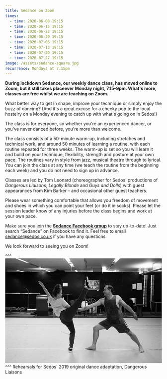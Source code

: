 ```yaml
---
title: Sedance on Zoom
times:
  - time: 2020-06-08 19:15
  - time: 2020-06-15 19:15
  - time: 2020-06-22 19:15
  - time: 2020-06-29 19:15
  - time: 2020-07-06 19:15
  - time: 2020-07-13 19:15
  - time: 2020-07-20 19:15
  - time: 2020-07-27 19:15
image: /assets/sedance-square.jpg
recurrence: Mondays at 7.15pm
---
```

**During lockdown Sedance, our weekly dance class, has moved online to Zoom, but it still takes placeever  Monday night, 7.15-9pm. What's more, classes are free whilst we are teaching on Zoom.**

What better way to get in shape, improve your technique or simply enjoy the buzz of dancing? (And it's a great excuse for a cheeky pop to the local hostelry on a Monday evening to catch up with what's going on in Sedos!)

The class is for everyone, so whether you're an experienced dancer, or you've never danced before, you're more than welcome.

The class consists of a 50-minute warm-up, including stretches and technical work, and around 50 minutes of learning a routine, with each routine repeated for three weeks. The warm-up is set so you will learn it and build on your technique, flexibility, strength and posture at your own pace. The routines vary in style from jazz, musical theatre through to lyrical. You can join the class at any time (we teach the routine from the beginning each week) and you do not need to sign up in advance.

Classes are led by Tom Leonard (choreographer for Sedos’ productions of *Dangerous Liaisons*, *Legally Blonde* and *Guys and Dolls*) with guest appearances from Kim Barker – and occasional other guest teachers.

Please wear something comfortable that allows you freedom of movement and shoes in which you can point your feet (or do it in socks). Please let the session leader know of any injuries before the class begins and work at your own pace.

Make sure you join the **[Sedance Facebook group](https://www.facebook.com/groups/328763023951811/)** to stay up-to-date! Just search “Sedance” on Facebook to find it. Feel free to email sedance@sedos.co.uk if you have any questions

We look forward to seeing you on Zoom!

^^^ ![](/assets/48781085673_2a459c1bb7_c.jpg)
^^^ Rehearsals for Sedos' 2019 original dance adaptation, Dangerous Liaisons